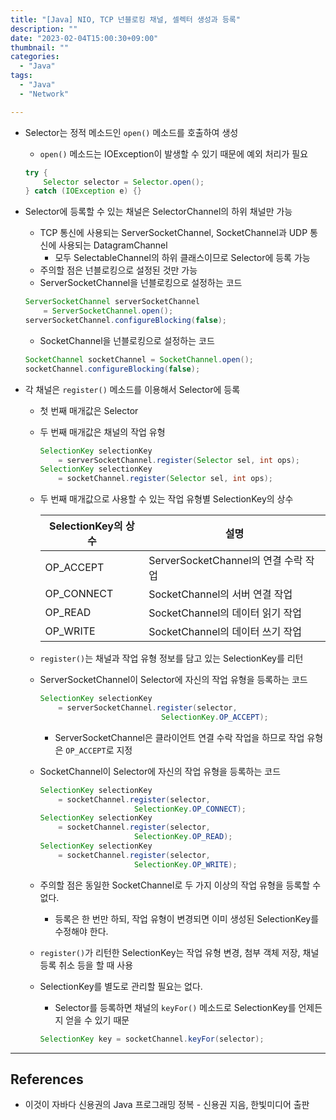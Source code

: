 ```yaml
---
title: "[Java] NIO, TCP 넌블로킹 채널, 셀렉터 생성과 등록"
description: ""
date: "2023-02-04T15:00:30+09:00"
thumbnail: ""
categories:
  - "Java"
tags:
  - "Java"
  - "Network"

---
```

<!--more-->

- Selector는 정적 메소드인 `open()` 메소드를 호출하여 생성
    - `open()` 메소드는 IOException이 발생할 수 있기 때문에 예외 처리가 필요
    
    ```java
    try {
    	Selector selector = Selector.open();
    } catch (IOException e) {}
    ```
    
- Selector에 등록할 수 있는 채널은 SelectorChannel의 하위 채널만 가능
    - TCP 통신에 사용되는 ServerSocketChannel, SocketChannel과 UDP 통신에 사용되는 DatagramChannel
        - 모두 SelectableChannel의 하위 클래스이므로 Selector에 등록 가능
    - 주의할 점은 넌블로킹으로 설정된 것만 가능
    - ServerSocketChannel을 넌블로킹으로 설정하는 코드
    
    ```java
    ServerSocketChannel serverSocketChannel 
    	= ServerSocketChannel.open();
    serverSocketChannel.configureBlocking(false);
    ```
    
    - SocketChannel을 넌블로킹으로 설정하는 코드
    
    ```java
    SocketChannel socketChannel = SocketChannel.open();
    socketChannel.configureBlocking(false);
    ```
    
- 각 채널은 `register()` 메소드를 이용해서 Selector에 등록
    - 첫 번째 매개값은 Selector
    - 두 번째 매개값은 채널의 작업 유형
        
        ```java
        SelectionKey selectionKey 
        	= serverSocketChannel.register(Selector sel, int ops);
        SelectionKey selectionKey
        	= socketChannel.register(Selector sel, int ops);
        ```
        
    - 두 번째 매개값으로 사용할 수 있는 작업 유형별 SelectionKey의 상수
        
        
        | SelectionKey의 상수 | 설명 |
        | --- | --- |
        | OP_ACCEPT | ServerSocketChannel의 연결 수락 작업 |
        | OP_CONNECT | SocketChannel의 서버 연결 작업 |
        | OP_READ | SocketChannel의 데이터 읽기 작업 |
        | OP_WRITE | SocketChannel의 데이터 쓰기 작업 |
    - `register()`는 채널과 작업 유형 정보를 담고 있는 SelectionKey를 리턴
    - ServerSocketChannel이 Selector에 자신의 작업 유형을 등록하는 코드
        
        ```java
        SelectionKey selectionKey 
        	= serverSocketChannel.register(selector, 
                                   SelectionKey.OP_ACCEPT);
        ```
        
        - ServerSocketChannel은 클라이언트 연결 수락 작업을 하므로 작업 유형은 `OP_ACCEPT`로 지정
    - SocketChannel이 Selector에 자신의 작업 유형을 등록하는 코드
        
        ```java
        SelectionKey selectionKey 
        	= socketChannel.register(selector, 
                             SelectionKey.OP_CONNECT);
        SelectionKey selectionKey 
        	= socketChannel.register(selector, 
                             SelectionKey.OP_READ);
        SelectionKey selectionKey 
        	= socketChannel.register(selector, 
                             SelectionKey.OP_WRITE);
        ```
        
    - 주의할 점은 동일한 SocketChannel로 두 가지 이상의 작업 유형을 등록할 수 없다.
        - 등록은 한 번만 하되, 작업 유형이 변경되면 이미 생성된 SelectionKey를 수정해야 한다.
    - `register()`가 리턴한 SelectionKey는 작업 유형 변경, 첨부 객체 저장, 채널 등록 취소 등을 할 때 사용
    - SelectionKey를 별도로 관리할 필요는 없다.
        - Selector를 등록하면 채널의 `keyFor()` 메소드로 SelectionKey를 언제든지 얻을 수 있기 때문
        
        ```java
        SelectionKey key = socketChannel.keyFor(selector);
        ```
        

---

## References

- 이것이 자바다 신용권의 Java 프로그래밍 정복 - 신용권 지음, 한빛미디어 출판